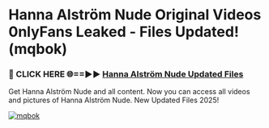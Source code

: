 # Hanna Alström Nude Original Videos 0nlyFans Leaked - Files Updated! (mqbok)

<h3>🔴 CLICK HERE 🌐==►► <a href="https://tinyurl.com/52m3yx9h" rel="nofollow">Hanna Alström Nude Updated Files</a></h3>

Get Hanna Alström Nude and all content. Now you can access all videos and pictures of Hanna Alström Nude. New Updated Files 2025!

[![mqbok](https://i.imgur.com/TnHtlc8.gif)](https://tinyurl.com/52m3yx9h)

